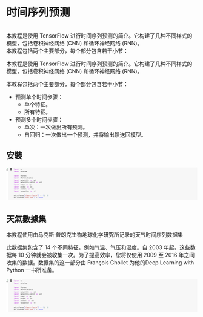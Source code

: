 <h1>时间序列预测</h1>
<h6></h6>本教程是使用 TensorFlow 进行时间序列预测的简介。它构建了几种不同样式的模型，包括卷积神经网络 (CNN) 和循环神经网络 (RNN)。</h6>
<br>
本教程包括两个主要部分，每个部分包含若干小节：
<p>本教程是使用 TensorFlow 进行时间序列预测的简介。它构建了几种不同样式的模型，包括卷积神经网络 (CNN) 和循环神经网络 (RNN)。</p>
<p>本教程包括两个主要部分，每个部分包含若干小节：</p>
<ul>
<li>预测单个时间步骤：
<ul>
<li>单个特征。</li>
<li>所有特征。</li>
</ul></li>
<li>预测多个时间步骤：
<ul>
<li>单次：一次做出所有预测。</li>
<li>自回归：一次做出一个预测，并将输出馈送回模型。</li>
</ul></li>
</ul>
<h2>安裝</h2>
<img src="https://github.com/Bo-Zheng/RubyOnRailsTest/blob/main/%E8%9E%A2%E5%B9%95%E6%93%B7%E5%8F%96%E7%95%AB%E9%9D%A2%202024-12-18%20221002.png">
<h2>天氣數據集</h2>
<p>本教程使用由马克斯·普朗克生物地球化学研究所记录的天气时间序列数据集</p>
<p>此数据集包含了 14 个不同特征，例如气温、气压和湿度。自 2003 年起，这些数据每 10 分钟就会被收集一次。为了提高效率，您将仅使用 2009 至 2016 年之间收集的数据。数据集的这一部分由 François Chollet 为他的Deep Learning with Python</a> 一书所准备。</p>
<img src="https://github.com/Bo-Zheng/RubyOnRailsTest/blob/main/%E8%9E%A2%E5%B9%95%E6%93%B7%E5%8F%96%E7%95%AB%E9%9D%A2%202024-12-18%20221002.png">





